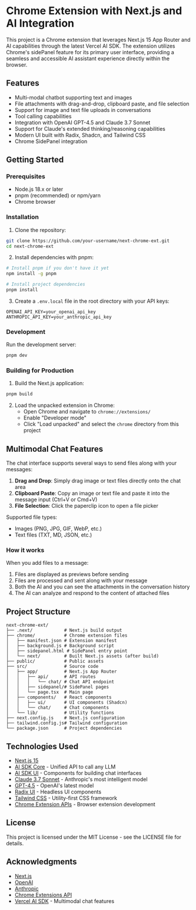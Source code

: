 # Chrome Extension with Next.js and AI Integration

This project is a Chrome extension that leverages Next.js 15 App Router and AI capabilities through the latest Vercel AI SDK. The extension utilizes Chrome's sidePanel feature for its primary user interface, providing a seamless and accessible AI assistant experience directly within the browser.

## Features

- Multi-modal chatbot supporting text and images
- File attachments with drag-and-drop, clipboard paste, and file selection
- Support for image and text file uploads in conversations
- Tool calling capabilities
- Integration with OpenAI GPT-4.5 and Claude 3.7 Sonnet
- Support for Claude's extended thinking/reasoning capabilities
- Modern UI built with Radix, Shadcn, and Tailwind CSS
- Chrome SidePanel integration

## Getting Started

### Prerequisites

- Node.js 18.x or later
- pnpm (recommended) or npm/yarn
- Chrome browser

### Installation

1. Clone the repository:
```bash
git clone https://github.com/your-username/next-chrome-ext.git
cd next-chrome-ext
```

2. Install dependencies with pnpm:
```bash
# Install pnpm if you don't have it yet
npm install -g pnpm

# Install project dependencies
pnpm install
```

3. Create a `.env.local` file in the root directory with your API keys:
```
OPENAI_API_KEY=your_openai_api_key
ANTHROPIC_API_KEY=your_anthropic_api_key
```

### Development

Run the development server:

```bash
pnpm dev
```

### Building for Production

1. Build the Next.js application:
```bash
pnpm build
```

2. Load the unpacked extension in Chrome:
   - Open Chrome and navigate to `chrome://extensions/`
   - Enable "Developer mode"
   - Click "Load unpacked" and select the `chrome` directory from this project

## Multimodal Chat Features

The chat interface supports several ways to send files along with your messages:

1. **Drag and Drop**: Simply drag image or text files directly onto the chat area
2. **Clipboard Paste**: Copy an image or text file and paste it into the message input (Ctrl+V or Cmd+V)
3. **File Selection**: Click the paperclip icon to open a file picker

Supported file types:
- Images (PNG, JPG, GIF, WebP, etc.)
- Text files (TXT, MD, JSON, etc.)

### How it works

When you add files to a message:
1. Files are displayed as previews before sending
2. Files are processed and sent along with your message
3. Both the AI and you can see the attachments in the conversation history
4. The AI can analyze and respond to the content of attached files

## Project Structure

```
next-chrome-ext/
├── .next/            # Next.js build output
├── chrome/           # Chrome extension files
│   ├── manifest.json # Extension manifest
│   ├── background.js # Background script
│   ├── sidepanel.html # SidePanel entry point
│   └── next/         # Built Next.js assets (after build)
├── public/           # Public assets
├── src/              # Source code
│   ├── app/          # Next.js App Router
│   │   ├── api/      # API routes
│   │   │   └── chat/ # Chat API endpoint
│   │   ├── sidepanel/# SidePanel pages
│   │   └── page.tsx  # Main page
│   ├── components/   # React components
│   │   ├── ui/       # UI components (Shadcn)
│   │   └── chat/     # Chat components
│   └── lib/          # Utility functions
├── next.config.js    # Next.js configuration
├── tailwind.config.js# Tailwind configuration
└── package.json      # Project dependencies
```

## Technologies Used

- [Next.js 15](https://nextjs.org/)
- [AI SDK Core](https://sdk.vercel.ai/docs/ai-sdk-core/overview) - Unified API to call any LLM
- [AI SDK UI](https://sdk.vercel.ai/docs/ai-sdk-ui/overview) - Components for building chat interfaces
- [Claude 3.7 Sonnet](https://sdk.vercel.ai/docs/guides/sonnet-3-7) - Anthropic's most intelligent model
- [GPT-4.5](https://sdk.vercel.ai/docs/guides/gpt-4-5) - OpenAI's latest model
- [Radix UI](https://www.radix-ui.com/) - Headless UI components
- [Tailwind CSS](https://tailwindcss.com/) - Utility-first CSS framework
- [Chrome Extension APIs](https://developer.chrome.com/docs/extensions/) - Browser extension development

## License

This project is licensed under the MIT License - see the LICENSE file for details.

## Acknowledgments

- [Next.js](https://nextjs.org/)
- [OpenAI](https://openai.com/)
- [Anthropic](https://www.anthropic.com/)
- [Chrome Extensions API](https://developer.chrome.com/docs/extensions/)
- [Vercel AI SDK](https://sdk.vercel.ai/) - Multimodal chat features 